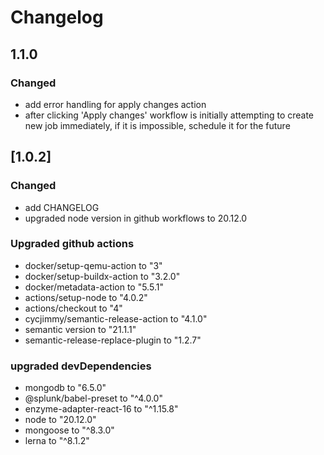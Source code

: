 # Changelog

## 1.1.0

### Changed
- add error handling for apply changes action
- after clicking 'Apply changes' workflow is initially attempting to create new job immediately, if it is impossible, schedule it for the future

## [1.0.2]

### Changed
- add CHANGELOG
- upgraded node version in github workflows to 20.12.0

### Upgraded github actions
- docker/setup-qemu-action to "3"
- docker/setup-buildx-action to "3.2.0"
- docker/metadata-action to "5.5.1"
- actions/setup-node to "4.0.2"
- actions/checkout to "4"
- cycjimmy/semantic-release-action to "4.1.0"
- semantic version to "21.1.1"
- semantic-release-replace-plugin to "1.2.7"

### upgraded devDependencies
- mongodb to "6.5.0"
- @splunk/babel-preset to "^4.0.0"
- enzyme-adapter-react-16 to "^1.15.8"
- node to "20.12.0"
- mongoose to "^8.3.0"
- lerna to "^8.1.2"